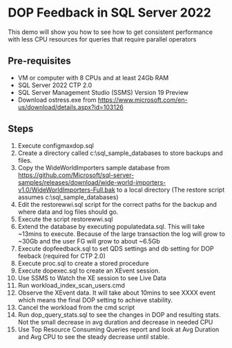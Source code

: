 # DOP Feedback in SQL Server 2022

This demo will show you how to see how to get consistent performance with less CPU resources for queries that require parallel operators

## Pre-requisites

- VM or computer with 8 CPUs and at least 24Gb RAM
- SQL Server 2022 CTP 2.0
- SQL Server Management Studio (SSMS) Version 19 Preview
- Download ostress.exe from https://www.microsoft.com/en-us/download/details.aspx?id=103126

## Steps

1. Execute configmaxdop.sql
1. Create a directory called c:\sql_sample_databases to store backups and files.
1. Copy the WideWorldImporters sample database from https://github.com/Microsoft/sql-server-samples/releases/download/wide-world-importers-v1.0/WideWorldImporters-Full.bak to a local directory (The restore script assumes c:\sql_sample_databases)
1. Edit the restorewwi.sql script for the correct paths for the backup and where data and log files should go.
1. Execute the script restorewwi.sql
1. Extend the database by executing populatedata.sql. This will take ~13mins to execute. Because of the large transaction the log will grow to ~30Gb and the user FG will grow to about ~6.5Gb
1. Execute dopfeedback.sql to set QDS settings and db setting for DOP feeback (required for CTP 2.0)
1. Execute proc.sql to create a stored procedure
1. Execute dopexec.sql to create an XEvent session.
1. Use SSMS to Watch the XE session to see Live Data
1. Run workload_index_scan_users.cmd
1. Observe the XEvent data. It will take about 10mins to see XXXX event which means the final DOP setting to achieve stability.
1. Cancel the workload from the cmd script
1. Run dop_query_stats.sql to see the changes in DOP and resulting stats. Not the small decrease in avg duration and decrease in needed CPU
1. Use Top Resource Consuming Queries report and look at Avg Duration and Avg CPU to see the steady decrease until stable.
